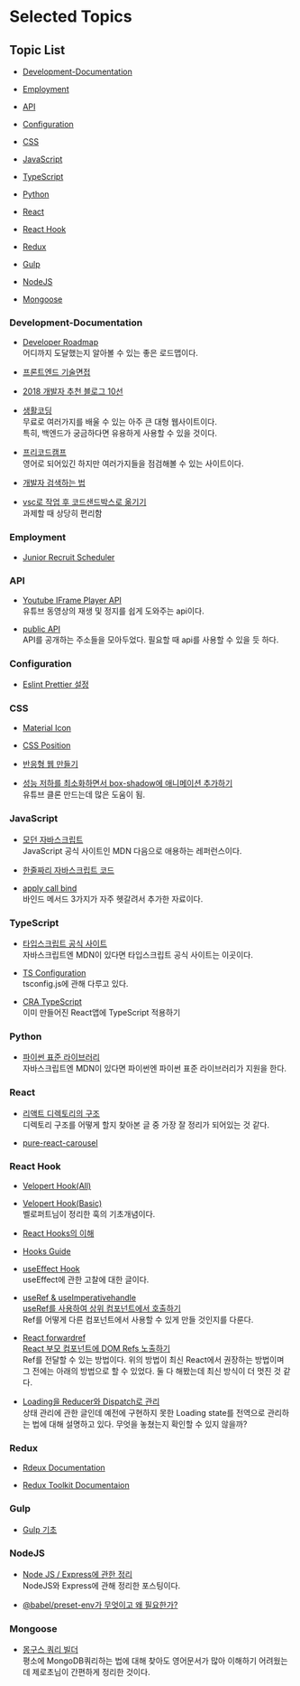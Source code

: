 # Selected Topics

## Topic List

- [Development-Documentation](#Development-Documentation)

- [Employment](#Employment)

- [API](#API)

- [Configuration](#Configuration)

- [CSS](#CSS)

- [JavaScript](#JavaScript)

- [TypeScript](#TypeScript)

- [Python](#Python)

- [React](#React)

- [React Hook](#React-Hook)

- [Redux](#Redux)

- [Gulp](#Gulp)

- [NodeJS](#NodeJS)

- [Mongoose](#Mongoose)

### Development-Documentation

- [Developer Roadmap](https://github.com/kamranahmedse/developer-roadmap/blob/master/README.md)<br>
  어디까지 도달했는지 알아볼 수 있는 좋은 로드맵이다.<br>

- [프론트엔드 기술면접](https://realmojo.tistory.com/300)

- [2018 개발자 추천 블로그 10선](https://www.huskyhoochu.com/suggested-blogs/)

- [생활코딩](https://opentutorials.org/course/1)<br>
  무료로 여러가지를 배울 수 있는 아주 큰 대형 웹사이트이다.<br>
  특히, 백엔드가 궁금하다면 유용하게 사용할 수 있을 것이다.<br>

- [프리코드캠프](https://www.freecodecamp.org/learn/)<br>
  영어로 되어있긴 하지만 여러가지들을 점검해볼 수 있는 사이트이다.

- [개발자 검색하는 법](https://m.blog.naver.com/PostView.nhn?blogId=potter777777&logNo=220599426210&proxyReferer=https:%2F%2Fwww.google.com%2F)

- [vsc로 작업 후 코드샌드박스로 옮기기](https://github.com/codesandbox/codesandbox-importers/tree/master/packages/cli)<br>
  과제할 때 상당히 편리함<br>

### Employment

- [Junior Recruit Scheduler](https://github.com/jojoldu/junior-recruit-scheduler)

### API

- [Youtube IFrame Player API](https://developers.google.com/youtube/iframe_api_reference?hl=ko#Events)<br>
  유튜브 동영상의 재생 및 정지를 쉽게 도와주는 api이다.

- [public API](https://open-apis.dev/)<br>
  API를 공개하는 주소들을 모아두었다. 필요할 때 api를 사용할 수 있을 듯 하다.<br>

### Configuration

- [Eslint Prettier 설정](https://velog.io/@josworks27/ESLint-Prettier-%EC%84%A4%EC%A0%95-%EB%B0%B1%EC%97%94%EB%93%9C)

### CSS

- [Material Icon](https://material.io/resources/icons/?icon=accessibility_new&style=baseline)

- [CSS Position](https://developer.mozilla.org/ko/docs/Web/CSS/position)

- [반응형 웹 만들기](https://nykim.work/84)

- [성능 저하를 최소화하면서 box-shadow에 애니메이션 추가하기](https://www.pangolinsquare.com/ko/blog/typing-pangolin/web-dev/recommended-guide-in-web-how-to-animate-box-shadow)<br>유튜브 클론 만드는데 많은 도움이 됨.

### JavaScript

- [모던 자바스크립트](https://javascript.info/)<br>
  JavaScript 공식 사이트인 MDN 다음으로 애용하는 레퍼런스이다.<br>

- [한줄짜리 자바스크립트 코드](https://1loc.dev/)<br>

- [apply call bind](https://velog.io/@devmin/TIL-%ED%95%A8%EC%88%98-%EB%A9%94%EC%86%8C%EB%93%9C-5ok29tthyz)<br>
  바인드 메서드 3가지가 자주 헷갈려서 추가한 자료이다.

### TypeScript

- [타입스크립트 공식 사이트](https://typescript-kr.github.io/)<br>
  자바스크립트엔 MDN이 있다면 타입스크립트 공식 사이트는 이곳이다.

- [TS Configuration](https://typescript-kr.github.io/pages/tsconfig.json.html)<br>
  tsconfig.js에 관해 다루고 있다.

- [CRA TypeScript](https://eomtttttt-develop.tistory.com/224)<br>
  이미 만들어진 React앱에 TypeScript 적용하기

### Python

- [파이썬 표준 라이브러리](https://docs.python.org/ko/3/library/)<br>
  자바스크립트엔 MDN이 있다면 파이썬엔 파이썬 표준 라이브러리가 지원을 한다.

### React

- [리액트 디렉토리의 구조](https://medium.com/@FourwingsY/react-%ED%94%84%EB%A1%9C%EC%A0%9D%ED%8A%B8%EC%9D%98-%EB%94%94%EB%A0%89%ED%86%A0%EB%A6%AC-%EA%B5%AC%EC%A1%B0-bb183c0a426e)<br>
  디렉토리 구조를 어떻게 할지 찾아본 글 중 가장 잘 정리가 되어있는 것 같다.

- [pure-react-carousel](https://www.npmjs.com/package/pure-react-carousel)

### React Hook

- [Velopert Hook(All)](https://react.vlpt.us/)

- [Velopert Hook(Basic)](https://velog.io/@velopert/react-hooks)<br>
  벨로퍼트님이 정리한 훅의 기초개념이다.

- [React Hooks의 이해](https://velog.io/@gwak2837/React-Hooks%EC%9D%98-%EC%9D%B4%ED%95%B4)<br>

- [Hooks Guide](https://hooks-guide.netlify.app/)

- [useEffect Hook](https://overreacted.io/ko/a-complete-guide-to-useeffect/)<br>
  useEffect에 관한 고찰에 대한 글이다.

- [useRef & useImperativehandle](https://medium.com/react-native-seoul/react-%EB%A6%AC%EC%95%A1%ED%8A%B8%EB%A5%BC-%EC%B2%98%EC%9D%8C%EB%B6%80%ED%84%B0-%EB%B0%B0%EC%9B%8C%EB%B3%B4%EC%9E%90-07-createref%EC%99%80-useref-%EA%B7%B8%EB%A6%AC%EA%B3%A0-useimperativehandle-2fb5445d168b)<br>
  [useRef를 사용하여 상위 컴포넌트에서 호출하기](https://www.python2.net/questions-843995.htm)<br>
  Ref를 어떻게 다른 컴포넌트에서 사용할 수 있게 만들 것인지를 다룬다.

- [React forwardref](https://flamingotiger.github.io/frontend/react/react-ref/)<br>
  [React 부모 컴포넌트에 DOM Refs 노출하기](https://reactjs-kr.firebaseapp.com/docs/refs-and-the-dom.html#%EC%A3%BC%EC%9D%98-%EC%82%AC%ED%95%AD)<br>
  Ref를 전달할 수 있는 방법이다. 위의 방법이 최신 React에서 권장하는 방법이며 그 전에는 아래의 방법으로 할 수 있었다. 둘 다 해봤는데 최신 방식이 더 멋진 것 같다.

- [Loading을 Reducer와 Dispatch로 관리](https://jbee.io/react/react-2-redux-architecture/)<br>
  상태 관리에 관한 글인데 예전에 구현하지 못한 Loading state를 전역으로 관리하는 법에 대해 설명하고 있다. 무엇을 놓쳤는지 확인할 수 있지 않을까?

### Redux

- [Rdeux Documentation](https://redux.js.org/)

- [Redux Toolkit Documentaion](https://redux-toolkit.js.org/)

### Gulp

- [Gulp 기초](https://valuefactory.tistory.com/314)

### NodeJS

- [Node JS / Express에 관한 정리](https://psyhm.tistory.com/2?category=654716)<br>
  NodeJS와 Express에 관해 정리한 포스팅이다.<br>

- [@babel/preset-env가 무엇이고 왜 필요한가?](https://velog.io/@pop8682/%EB%B2%88%EC%97%AD-%EC%99%9C-babel-preset%EC%9D%B4-%ED%95%84%EC%9A%94%ED%95%98%EA%B3%A0-%EC%99%9C-%ED%95%84%EC%9A%94%ED%95%9C%EA%B0%80-yhk03drm7q)

### Mongoose

- [몽구스 쿼리 빌더](https://www.zerocho.com/category/MongoDB/post/59bd148b1474c800194b695a)<br>
  평소에 MongoDB쿼리하는 법에 대해 찾아도 영어문서가 많아 이해하기 어려웠는데 제로초님이 간편하게 정리한 것이다.<br>
